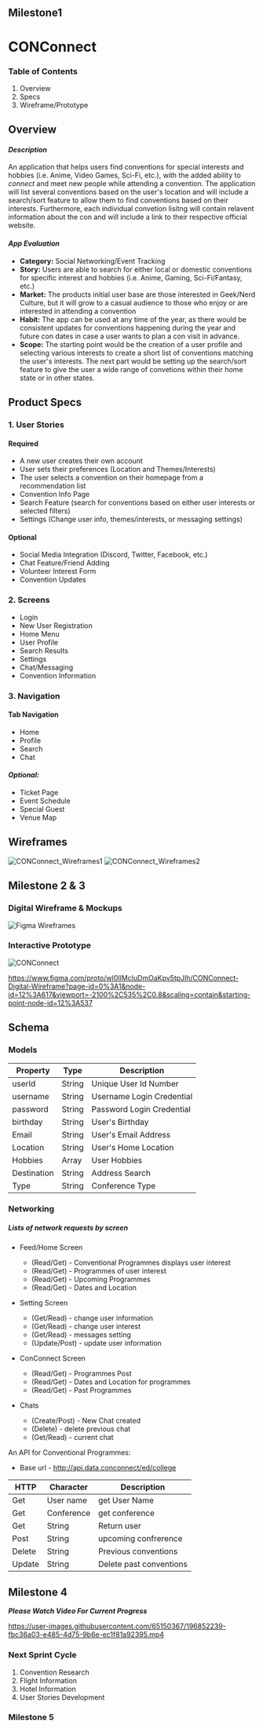 ## Milestone1

# CONConnect

### Table of Contents
1. Overview
2. Specs
3. Wireframe/Prototype

## **Overview**

#### *Description*
An application that helps users find conventions for special interests and hobbies (i.e. Anime, Video Games, Sci-Fi, etc.), with the added ability to *connect* and meet new people while attending a convention. The application will list several conventions based on the user's location and will include a search/sort feature to allow them to find conventions based on their interests. Furthermore, each individual convetion lisitng will contain relavent information about the con and will include a link to their respective official website.

#### *App Evaluation*
- **Category:** Social Networking/Event Tracking
- **Story:** Users are able to search for either local or domestic conventions for specific interest and hobbies (i.e. Anime, Gaming, Sci-Fi/Fantasy, etc.)
- **Market:** The products initial user base are those interested in Geek/Nerd Culture, but it will grow to a casual audience to those who enjoy or are interested in attending a convention
- **Habit:** The app can be used at any time of the year, as there would be consistent updates for conventions happening during the year and future con dates in case a user wants to plan a con visit in advance.
- **Scope:** The starting point would be the creation of a user profile and selecting various interests to create a short list of conventions matching the user's interests. The next part would be setting up the search/sort feature to give the user a wide range of convetions within their home state or in other states.

## **Product Specs**
### 1. User Stories

#### **Required**
- A new user creates their own account
- User sets their preferences (Location and Themes/Interests)
- The user selects a convention on their homepage from a recommendation list
- Convention Info Page
- Search Feature (search for conventions based on either user interests or selected filters)
- Settings (Change user info, themes/interests, or messaging settings)

#### **Optional**
- Social Media Integration (Discord, Twitter, Facebook, etc.)
- Chat Feature/Friend Adding
- Volunteer Interest Form
- Convention Updates

### 2. Screens

- Login
- New User Registration
- Home Menu
- User Profile
- Search Results
- Settings
- Chat/Messaging
- Convention Information

### 3. Navigation

#### **Tab Navigation**

- Home
- Profile
- Search
- Chat

#### *Optional:*

- Ticket Page
- Event Schedule
- Special Guest
- Venue Map

## Wireframes
![CONConnect_Wireframes1](https://user-images.githubusercontent.com/65150367/192707232-f986b391-b810-4968-b50d-aea808fea151.jpg)
![CONConnect_Wireframes2](https://user-images.githubusercontent.com/65150367/192707405-ab94706a-2ed3-495a-b359-04e0e202d233.jpg)

## Milestone 2 & 3
### Digital Wireframe & Mockups
![Figma Wireframes](https://user-images.githubusercontent.com/65150367/192934625-fbd8933e-a6c9-42ea-ac69-ba6796e79008.png)


### Interactive Prototype

![CONConnect](https://user-images.githubusercontent.com/65150367/195468920-015326a1-6bde-448c-b556-68b8fdbca875.gif)


https://www.figma.com/proto/wI0llMcIuDmOaKpv5tpJlh/CONConnect-Digital-Wireframe?page-id=0%3A1&node-id=12%3A617&viewport=-2100%2C535%2C0.8&scaling=contain&starting-point-node-id=12%3A537 

## Schema

### Models

| Property      | Type          | Description               |
| ------------- |---------------| -------------             |
| userId        | String        | Unique User Id Number     |
| username      | String        | Username Login Credential |
| password      | String        | Password Login Credential |
| birthday      | String        | User's Birthday           |
| Email         | String        | User's Email Address      |
| Location      | String        | User's Home Location      |
| Hobbies       | Array         | User Hobbies              |
| Destination   | String        | Address Search            |
| Type          | String        | Conference Type           |

### Networking

##### Lists of network requests by screen

* Feed/Home Screen
  * (Read/Get) - Conventional Programmes displays user interest
  * (Read/Get) - Programmes of user interest
  * (Read/Get) - Upcoming Programmes
  * (Read/Get) - Dates and Location
 
 * Setting Screen
   * (Get/Read) - change user information
   * (Get/Read) - change user interest
   * (Get/Read) - messages setting
   * (Update/Post) - update user information
   
 * ConConnect Screen
    * (Read/Get) - Programmes Post
    * (Read/Get) - Dates and Location for programmes
    * (Read/Get) - Past Programmes
    
 * Chats
    * (Create/Post) - New Chat created
    * (Delete) - delete previous chat
    * (Get/Read) - current chat
  
 An API for Conventional Programmes:
 
 * Base url - http://api.data.conconnect/ed/college

|   HTTP        | Character     | Description   |
| ------------- |---------------| ------------- |
|      Get      | User name     | get User Name |
|      Get      | Conference    | get conference|
|      Get      | String        | Return user   |
|     Post      | String        | upcoming confrerence|
| Delete       |String          | Previous conventions|
| Update      | String          | Delete past conventions|

## Milestone 4


***Please Watch Video For Current Progress***

https://user-images.githubusercontent.com/65150367/196852239-fbc36a03-e485-4d75-9b6e-ec1f81a92395.mp4

### Next Sprint Cycle ###

1. Convention Research
2. Flight Information
3. Hotel Information
4. User Stories Development

### Milestone 5

